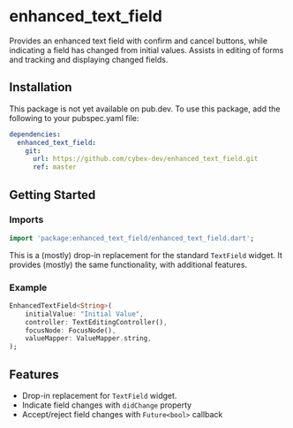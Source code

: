 # enhanced_text_field

Provides an enhanced text field with confirm and cancel buttons, while indicating a field has
changed from initial values. Assists in editing of forms and tracking and displaying changed fields.

## Installation
This package is not yet available on pub.dev. To use this package, add the following to your
pubspec.yaml file:

```yaml
dependencies:
  enhanced_text_field:
    git:
      url: https://github.com/cybex-dev/enhanced_text_field.git
      ref: master
```

## Getting Started

### Imports
```dart
import 'package:enhanced_text_field/enhanced_text_field.dart';
```

This is a (mostly) drop-in replacement for the standard `TextField` widget. It provides (mostly) the same functionality, with additional features.

### Example
```dart
EnhancedTextField<String>(
    initialValue: "Initial Value",
    controller: TextEditingController(),
    focusNode: FocusNode(),
    valueMapper: ValueMapper.string,
);
```

## Features

- Drop-in replacement for `TextField` widget.
- Indicate field changes with `didChange` property
- Accept/reject field changes with `Future<bool>` callback